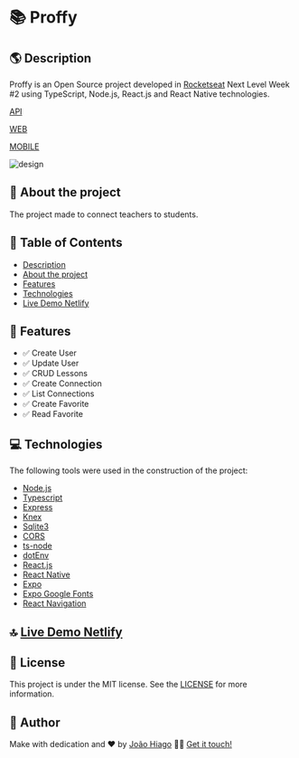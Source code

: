 # :books: Proffy

## :earth_americas: Description

Proffy is an Open Source project developed in [Rocketseat](https://rocketseat.com.br/) Next Level Week #2 using TypeScript, Node.js, React.js and React Native technologies. 

[API](https://github.com/joaohiago01/nlw-2-server)

[WEB](https://github.com/joaohiago01/nlw-2-web)

[MOBILE](https://github.com/joaohiago01/nlw-2-mobile)

![design](https://user-images.githubusercontent.com/47699280/95000543-22168080-0598-11eb-9ca7-406e5f46d463.png)

## :sunflower: About the project

The project made to connect teachers to students.

## :pushpin: Table of Contents

<!--ts-->
   * [Description](#earth_americas-description)
   * [About the project](#sunflower-about-the-project)
   * [Features](#key-features)
   * [Technologies](#computer-technologies)
   * [Live Demo Netlify](#top-live-demo-netlify)
<!--te-->

## :key: Features

- :white_check_mark: Create User
- :white_check_mark: Update User
- :white_check_mark: CRUD Lessons
- :white_check_mark: Create Connection
- :white_check_mark: List Connections
- :white_check_mark: Create Favorite
- :white_check_mark: Read Favorite

## :computer: Technologies

The following tools were used in the construction of the project:

- [Node.js](https://nodejs.org/en/)
- [Typescript](https://www.typescriptlang.org/)
- [Express](http://expressjs.com/pt-br/)
- [Knex](http://knexjs.org/)
- [Sqlite3](https://www.sqlite.org/index.html)
- [CORS](https://expressjs.com/en/resources/middleware/cors.html)
- [ts-node](https://github.com/TypeStrong/ts-node)
- [dotEnv](https://github.com/motdotla/dotenv)
- [React.js](https://reactjs.org/)
- [React Native](https://reactnative.dev/docs/getting-started)
- [Expo](https://expo.io/)
- [Expo Google Fonts](https://github.com/expo/google-fonts)
- [React Navigation](https://reactnavigation.org/)

## :top: [Live Demo Netlify](https://proffy-nlw-02.netlify.app/)

## :closed_book: License

This project is under the MIT license. See the [LICENSE](https://github.com/joaohiago01/nlw-2-monorepo/blob/master/LICENSE) for more information.

## :rocket: Author

Make with dedication and ❤️ by [João Hiago](https://github.com/joaohiago01) 👋🏽 [Get it touch!](https://www.linkedin.com/in/joaohiago/)
